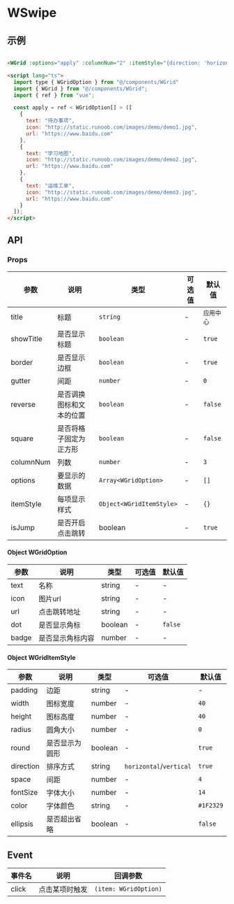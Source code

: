 # WSwipe

## 示例

```html

<WGrid :options="apply" :columnNum="2" :itemStyle="{direction: 'horizontal', space: 10}" />

<script lang="ts">
  import type { WGridOption } from "@/components/WGrid"
  import { WGrid } from "@/components/WGrid";
  import { ref } from "vue";

  const apply = ref < WGridOption[] > ([
    {
      text: "待办事项",
      icon: "http://static.runoob.com/images/demo/demo1.jpg",
      url: "https://www.baidu.com"
    },
    {
      text: "学习地图",
      icon: "http://static.runoob.com/images/demo/demo2.jpg",
      url: "https://www.baidu.com"
    },
    {
      text: "运维工单",
      icon: "http://static.runoob.com/images/demo/demo3.jpg",
      url: "https://www.baidu.com"
    }
  ]);
</script>
```

## API

### Props

| 参数         | 说明             | 类型                        | 可选值 | 默认值     |
|------------|----------------|---------------------------|-----|---------|
| title      | 标题             | `string`                  | -   | `应用中心`  |
| showTitle  | 是否显示标题         | `boolean`                 | -   | `true`  |
| border     | 是否显示边框         | `boolean`                 | -   | `true`  |
| gutter     | 间距             | `number`                  | -   | `0`     |
| reverse    | 是否调换图标和文本的位置   | `boolean`                 | -   | `false` |
| square     | 是否将格子固定为正方形    | `boolean`                 | -   | `false` |
| columnNum  | 列数             | `number`                  | -   | `3`     |
| options    | 要显示的数据         | `Array<WGridOption>`     | -   | `[]`    |
| itemStyle  | 每项显示样式         | `Object<WGridItemStyle>` | -   | `{}`    |
| isJump     | 是否开启点击跳转       | boolean                   | -   | `true`  |

#### Object WGridOption

| 参数     | 说明        | 类型       | 可选值 | 默认值     |
|--------|-----------|----------|----|---------|
| text   | 名称        | string   | -  | -       |
| icon   | 图片url     | string   | -  | -       |
| url    | 点击跳转地址    | string   | -  | -       |
| dot    | 是否显示角标    | boolean  | -  | `false` |
| badge  | 是否显示角标内容  | number   | -  | -       |

#### Object WGridItemStyle

| 参数         | 说明        | 类型        | 可选值                     | 默认值       |
|------------|-----------|-----------|-------------------------|-----------|
| padding    | 边距        | string    | -                       | -         |
| width      | 图标宽度      | number    | -                       | `40`      |
| height     | 图标高度      | number    | -                       | `40`      |
| radius     | 圆角大小      | number    | -                       | `0`       |
| round      | 是否显示为圆形   | boolean   | -                       | `true`    |
| direction  | 排序方式      | string    | `horizontal`/`vertical` | `true`    |
| space      | 间距        | number    | -                       | `4`       |
| fontSize   | 字体大小      | number    | -                       | `14`      |
| color      | 字体颜色      | string    | -                       | `#1F2329` |
| ellipsis   | 是否超出省略    | boolean   | -                       | `false`   |

## Event

| 事件名   | 说明      | 回调参数                    |
|-------|---------|-------------------------|
| click | 点击某项时触发 | `(item: WGridOption)`  |